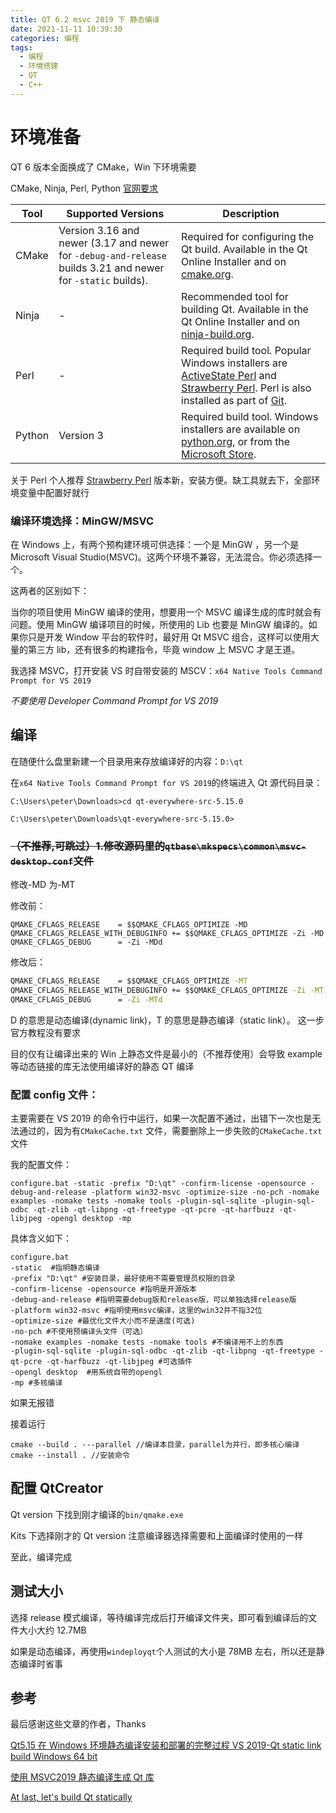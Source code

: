 ```yaml
---
title: QT 6.2 msvc 2019 下 静态编译
date: 2021-11-11 10:39:30
categories: 编程
tags:
  - 编程
  - 环境搭建
  - QT
  - C++
---
```


# 环境准备

QT 6 版本全面换成了 CMake，Win 下环境需要

CMake, Ninja, Perl, Python [官网要求](https://doc.qt.io/qt-6/windows-building.html)

| **Tool** | **Supported Versions**                                                                                       | **Description**                                                                                                                                                                                                                                             |
| -------- | ------------------------------------------------------------------------------------------------------------ | ----------------------------------------------------------------------------------------------------------------------------------------------------------------------------------------------------------------------------------------------------------- |
| CMake    | Version 3.16 and newer (3.17 and newer for `-debug-and-release` builds 3.21 and newer for `-static` builds). | Required for configuring the Qt build. Available in the Qt Online Installer and on [cmake.org](https://cmake.org/).                                                                                                                                         |
| Ninja    | \-                                                                                                           | Recommended tool for building Qt. Available in the Qt Online Installer and on [ninja-build.org](https://ninja-build.org/).                                                                                                                                  |
| Perl     | \-                                                                                                           | Required build tool. Popular Windows installers are [ActiveState Perl](https://www.activestate.com/products/perl/downloads/) and [Strawberry Perl](https://strawberryperl.com/). Perl is also installed as part of [Git](https://git-scm.com/download/win). |
| Python   | Version 3                                                                                                    | Required build tool. Windows installers are available on [python.org](https://www.python.org/downloads/windows/), or from the [Microsoft Store](https://docs.python.org/3/using/windows.html#windows-store).                                                |

关于 Perl 个人推荐 [Strawberry Perl](https://strawberryperl.com/) 版本新，安装方便。缺工具就去下，全部环境变量中配置好就行

<!--more-->

### 编译环境选择：MinGW/MSVC

在 Windows 上，有两个预构建环境可供选择：一个是 MinGW ，另一个是 Microsoft Visual Studio(MSVC)。这两个环境不兼容，无法混合。你必须选择一个。

这两者的区别如下：

当你的项目使用 MinGW 编译的使用，想要用一个 MSVC 编译生成的库时就会有问题。使用 MinGW 编译项目的时候，所使用的 Lib 也要是 MinGW 编译的。如果你只是开发 Window 平台的软件时，最好用 Qt MSVC 组合，这样可以使用大量的第三方 lib，还有很多的构建指令，毕竟 window 上 MSVC 才是王道。

我选择 MSVC，打开安装 VS 时自带安装的 MSCV：`x64 Native Tools Command Prompt for VS 2019`

_不要使用 Developer Command Prompt for VS 2019_

## 编译

在随便什么盘里新建一个目录用来存放编译好的内容：`D:\qt`

在`x64 Native Tools Command Prompt for VS 2019`的终端进入 Qt 源代码目录：

```
C:\Users\peter\Downloads>cd qt-everywhere-src-5.15.0

C:\Users\peter\Downloads\qt-everywhere-src-5.15.0>
```

### ~~（不推荐,可跳过）1.修改源码里的`qtbase\mkspecs\common\msvc-desktop.conf`文件~~

修改-MD 为-MT

修改前：

```
QMAKE_CFLAGS_RELEASE    = $$QMAKE_CFLAGS_OPTIMIZE -MD
QMAKE_CFLAGS_RELEASE_WITH_DEBUGINFO += $$QMAKE_CFLAGS_OPTIMIZE -Zi -MD
QMAKE_CFLAGS_DEBUG      = -Zi -MDd
```

修改后：

```bat
QMAKE_CFLAGS_RELEASE    = $$QMAKE_CFLAGS_OPTIMIZE -MT
QMAKE_CFLAGS_RELEASE_WITH_DEBUGINFO += $$QMAKE_CFLAGS_OPTIMIZE -Zi -MT
QMAKE_CFLAGS_DEBUG      = -Zi -MTd
```

D 的意思是动态编译(dynamic link)，T 的意思是静态编译（static link）。 这一步官方教程没有要求

目的仅有让编译出来的 Win 上静态文件是最小的（不推荐使用）会导致 example 等动态链接的库无法使用编译好的静态 QT 编译

### 配置 config 文件：

主要需要在 VS 2019 的命令行中运行，如果一次配置不通过，出错下一次也是无法通过的，因为有`CMakeCache.txt` 文件，需要删除上一步失败的`CMakeCache.txt`文件

我的配置文件：

```shell
configure.bat -static -prefix "D:\qt" -confirm-license -opensource -debug-and-release -platform win32-msvc -optimize-size -no-pch -nomake examples -nomake tests -nomake tools -plugin-sql-sqlite -plugin-sql-odbc -qt-zlib -qt-libpng -qt-freetype -qt-pcre -qt-harfbuzz -qt-libjpeg -opengl desktop -mp
```

具体含义如下：

```shell
configure.bat
-static  #指明静态编译
-prefix "D:\qt" #安装目录，最好使用不需要管理员权限的目录
-confirm-license -opensource #指明是开源版本
-debug-and-release #指明需要debug版和release版，可以单独选择release版
-platform win32-msvc #指明使用msvc编译，这里的win32并不指32位
-optimize-size #最优化文件大小而不是速度(可选)
-no-pch #不使用预编译头文件（可选）
-nomake examples -nomake tests -nomake tools #不编译用不上的东西
-plugin-sql-sqlite -plugin-sql-odbc -qt-zlib -qt-libpng -qt-freetype -qt-pcre -qt-harfbuzz -qt-libjpeg #可选插件
-opengl desktop  #用系统自带的opengl
-mp #多核编译
```

如果无报错

接着运行

```
cmake --build . ---parallel //编译本目录，parallel为并行，即多核心编译
cmake --install . //安装命令
```

## 配置 QtCreator

Qt version 下找到刚才编译的`bin/qmake.exe`

Kits 下选择刚才的 Qt version 注意编译器选择需要和上面编译时使用的一样

至此，编译完成

## 测试大小

选择 release 模式编译，等待编译完成后打开编译文件夹，即可看到编译后的文件大小大约 12.7MB

如果是动态编译，再使用`windeployqt`个人测试的大小是 78MB 左右，所以还是静态编译时省事

## 参考

最后感谢这些文章的作者，Thanks

[Qt5.15 在 Windows 环境静态编译安装和部署的完整过程 VS 2019-Qt static link build Windows 64 bit](https://last2win.com/qt-5.15-static-link/)

[使用 MSVC2019 静态编译生成 Qt 库](https://aymetic.com/post/2273ab9c.html)

[At last, let's build Qt statically](https://decovar.dev/blog/2018/02/17/build-qt-statically/)
